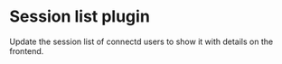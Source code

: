 # Session list plugin

Update the session list of connectd users to show it with details on the frontend.
